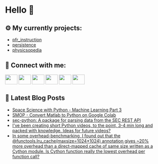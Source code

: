 # Hello 👋

## ⚙️ My currently projects:
- [pfr_instruction](https://github.com/bullbesh/pfr_instruction)
- [persistence](https://github.com/bullbesh/persistence)
- [physicsopedia](https://github.com/bullbesh/physicsopedia)

## 🔎 Connect with me:
[<img height="32" width="40" src="https://cdn.jsdelivr.net/npm/simple-icons@v5/icons/telegram.svg" />](https://t.me/bullbesh)
[<img height="32" width="40" src="https://cdn.jsdelivr.net/npm/simple-icons@v5/icons/vk.svg" />](https://vk.com/bullbesh)
[<img height="32" width="40" src="https://cdn.jsdelivr.net/npm/simple-icons@v5/icons/twitter.svg" />](https://twitter.com/bullbesh1)
[<img height="32" width="40" src="https://cdn.jsdelivr.net/npm/simple-icons@v5/icons/instagram.svg" />](https://www.instagram.com/bullbesh)
[<img height="32" width="40" src="https://cdn.jsdelivr.net/npm/simple-icons@v5/icons/reddit.svg" />](https://www.reddit.com/user/bullbesh)
[<img height="32" width="40" src="https://cdn.jsdelivr.net/npm/simple-icons@v5/icons/youtube.svg" />](https://www.youtube.com/channel/UCtfjRs6uzgq5mfm8S06WTcg)

## 📕 Latest Blog Posts
<!-- BLOG-POST-LIST:START -->
- [Space Science with Python - Machine Learning Part 3](https://www.reddit.com/r/Python/comments/sr0m38/space_science_with_python_machine_learning_part_3/)
- [SMOP - Convert Matlab to Python on Google Colab](https://www.reddit.com/r/Python/comments/sr0aok/smop_convert_matlab_to_python_on_google_colab/)
- [sec-python: A package for parsing data from the SEC REST API](https://www.reddit.com/r/Python/comments/sqz7lr/secpython_a_package_for_parsing_data_from_the_sec/)
- [I&#39;ve been creating short Python videos, to the point, 3-4 min long and packed with knowledge. Ideas for future videos?](https://www.reddit.com/r/Python/comments/sqxqr5/ive_been_creating_short_python_videos_to_the/)
- [In some overhead-benchmarking, I found out that the @functools.lru_cache&lpar;maxsize=1024*1024&rpar; annotation gives ~20% more overhead than a direct-mapped cache of same size written as a Cython module. Is Cython function really the lowest overhead per function call?](https://www.reddit.com/r/Python/comments/sqx0x3/in_some_overheadbenchmarking_i_found_out_that_the/)
<!-- BLOG-POST-LIST:END -->
